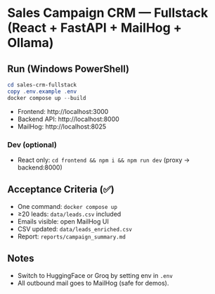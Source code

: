 # Sales Campaign CRM — Fullstack (React + FastAPI + MailHog + Ollama)

## Run (Windows PowerShell)
```powershell
cd sales-crm-fullstack
copy .env.example .env
docker compose up --build
```
- Frontend: http://localhost:3000
- Backend API: http://localhost:8000
- MailHog: http://localhost:8025

### Dev (optional)
- React only: `cd frontend && npm i && npm run dev` (proxy -> backend:8000)

## Acceptance Criteria (✅)
- One command: `docker compose up`
- ≥20 leads: `data/leads.csv` included
- Emails visible: open MailHog UI
- CSV updated: `data/leads_enriched.csv`
- Report: `reports/campaign_summary.md`

## Notes
- Switch to HuggingFace or Groq by setting env in `.env`
- All outbound mail goes to MailHog (safe for demos).
